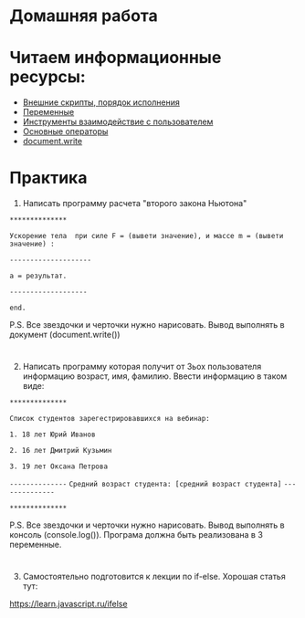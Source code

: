 ﻿# Домашняя работа


# Читаем информационные ресурсы:
 * [Внешние скрипты, порядок исполнения](http://learn.javascript.ru/external-script)
 * [Переменные](http://learn.javascript.ru/variables)
 * [Инструменты взаимодействие с пользователем](http://learn.javascript.ru/uibasic)
 * [Основные операторы](http://learn.javascript.ru/operators)
 * [document.write](http://learn.javascript.ru/document-write)

# Практика

 1. Написать программу расчета "второго закона Ньютона"

`**************`

`Ускорение тела  при силе F = (вывети значение), и массе m = (вывети значение) :`

`--------------------`

`a = результат.`

`-------------------`

`end.`

P.S. Все звездочки и черточки нужно нарисовать. Вывод выполнять в документ (document.write())

#

2. Написать программу которая получит от 3ьох пользователя информацию возраст, имя, фамилию. Ввести информацию в таком виде:

`**************`

`Список студентов зарегестрировавшихся на вебинар:`

`1. 18 лет Юрий Иванов`

`2. 16 лет Дмитрий Кузьмин`

`3. 19 лет Оксана Петрова`

`--------------`
 `Средний возраст студента: [средний возраст студента]`
`--------------`

`**************`

P.S. Все звездочки и черточки нужно нарисовать. Вывод выполнять в консоль (сonsole.log()). Програма должна быть реализована в 3 переменные. 

#

3. Самостоятельно подготовится к лекции по if-else. Хорошая статья тут:

https://learn.javascript.ru/ifelse

  



